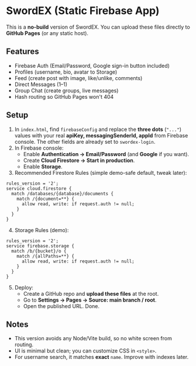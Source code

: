 # SwordEX (Static Firebase App)

This is a **no-build** version of SwordEX. You can upload these files directly to **GitHub Pages** (or any static host).

## Features
- Firebase Auth (Email/Password, Google sign-in button included)  
- Profiles (username, bio, avatar to Storage)  
- Feed (create post with image, like/unlike, comments)  
- Direct Messages (1–1)  
- Group Chat (create groups, live messages)  
- Hash routing so GitHub Pages won't 404

## Setup
1. In `index.html`, find `firebaseConfig` and replace the **three dots** (`"..."`) values with your real **apiKey, messagingSenderId, appId** from Firebase console. The other fields are already set to `swordex-login`.
2. In Firebase console:
   - Enable **Authentication → Email/Password** (and **Google** if you want).
   - Create **Cloud Firestore → Start in production**.
   - Enable **Storage**.
3. Recommended Firestore Rules (simple demo-safe default, tweak later):
```
rules_version = '2';
service cloud.firestore {
  match /databases/{database}/documents {
    match /{document=**} {
      allow read, write: if request.auth != null;
    }
  }
}
```
4. Storage Rules (demo):
```
rules_version = '2';
service firebase.storage {
  match /b/{bucket}/o {
    match /{allPaths=**} {
      allow read, write: if request.auth != null;
    }
  }
}
```
5. Deploy:
   - Create a GitHub repo and **upload these files** at the root.
   - Go to **Settings → Pages → Source: main branch / root**.
   - Open the published URL. Done.

## Notes
- This version avoids any Node/Vite build, so no white screen from routing.
- UI is minimal but clean; you can customize CSS in `<style>`.
- For username search, it matches **exact** `name`. Improve with indexes later.
